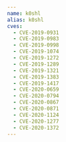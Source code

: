 ```yaml
---
name: k0shl
alias: k0shl
cves:
  - CVE-2019-0931
  - CVE-2019-0983
  - CVE-2019-0998
  - CVE-2019-1074
  - CVE-2019-1272
  - CVE-2019-1289
  - CVE-2019-1321
  - CVE-2019-1383
  - CVE-2019-1417
  - CVE-2020-0659
  - CVE-2020-0794
  - CVE-2020-0867
  - CVE-2020-0871
  - CVE-2020-1124
  - CVE-2020-1277
  - CVE-2020-1372
---
```

